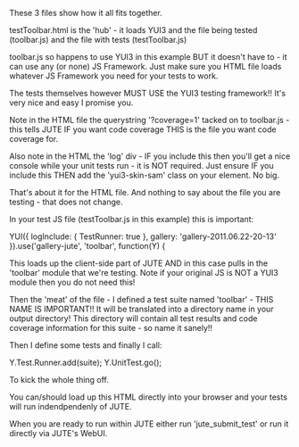 These 3 files show how it all fits together.

testToolbar.html is the 'hub' - it loads YUI3 and the file being tested (toolbar.js) and the file with tests (testToolbar.js)

toolbar.js so happens to use YUI3 in this example BUT it doesn't have to - it can use any (or none) JS Framework.  Just make sure you HTML file loads whatever JS Framework you need for your tests to work.

The tests themselves however MUST USE the YUI3 testing framework!!  It's very nice and easy I promise you.

Note in the HTML file the querystring '?coverage=1' tacked on to toolbar.js - this tells JUTE IF you want code coverage THIS is the file you want code coverage for.

Also note in the HTML the 'log' div - IF you include this then you'll get a nice console while your unit tests run - it is NOT required.  Just ensure IF you include this THEN add the 'yui3-skin-sam' class on your <body> element.  No big.

That's about it for the HTML file.  And nothing to say about the file you are testing - that does not change.

In your test JS file (testToolbar.js in this example) this is important:

<verbatim>
YUI({
    logInclude: { TestRunner: true },
    gallery:    'gallery-2011.06.22-20-13'
}).use('gallery-jute', 'toolbar', function(Y) {
</verbatim>

This loads up the client-side part of JUTE AND in this case pulls in the 'toolbar' module that we're testing.  Note if your original JS is NOT a YUI3 module then you do not need this!

Then the 'meat' of the file - I defined a test suite named 'toolbar' - THIS NAME IS IMPORTANT!!  It will be translated into a directory name in your output directory!  This directory will contain all test results and code coverage information for this suite - so name it sanely!!

Then I define some tests and finally I call:

<verbatim>
    Y.Test.Runner.add(suite);
    Y.UnitTest.go();
</verbatim>

To kick the whole thing off.

You can/should load up this HTML directly into your browser and your tests will run indendpendenly of JUTE.

When you are ready to run within JUTE either run 'jute_submit_test' or run it directly via JUTE's WebUI.



